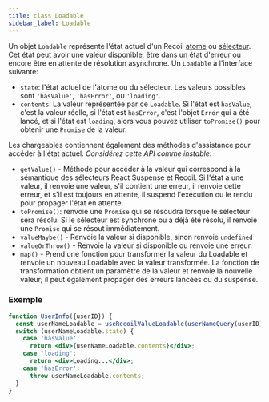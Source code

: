 ```yaml
---
title: class Loadable
sidebar_label: Loadable
---
```


Un objet `Loadable` représente l'état actuel d'un Recoil [atome](/docs_FR-fr/api-reference/core/atom) ou [sélecteur](/docs_FR-fr/api-reference/core/selector). Cet état peut avoir une valeur disponible, être dans un état d'erreur ou encore être en attente de résolution asynchrone. Un `Loadable` a l'interface suivante:

- `state`: l'état actuel de l'atome ou du sélecteur. Les valeurs possibles sont `'hasValue'`, `'hasError'`, ou `'loading'`.
- `contents`: La valeur représentée par ce `Loadable`. Si l'état est `hasValue`, c'est la valeur réelle, si l'état est `hasError`, c'est l'objet `Error` qui a été lancé, et si l'état est `loading`, alors vous pouvez utiliser `toPromise()` pour obtenir une `Promise` de la valeur.

Les chargeables contiennent également des méthodes d'assistance pour accéder à l'état actuel. *Considérez cette API comme instable*:

- `getValue()` - Méthode pour accéder à la valeur qui correspond à la sémantique des sélecteurs React Suspense et Recoil. Si l'état a une valeur, il renvoie une valeur, s'il contient une erreur, il renvoie cette erreur, et s'il est toujours en attente, il suspend l'exécution ou le rendu pour propager l'état en attente.
- `toPromise()`: renvoie une `Promise` qui se résoudra lorsque le sélecteur sera résolu. Si le sélecteur est synchrone ou a déjà été résolu, il renvoie une `Promise` qui se résout immédiatement.
- `valueMaybe()` - Renvoie la valeur si disponible, sinon renvoie `undefined`
- `valueOrThrow()` - Renvoie la valeur si disponible ou renvoie une erreur.
- `map()` - Prend une fonction pour transformer la valeur du Loadable et renvoie un nouveau Loadable avec la valeur transformée. La fonction de transformation obtient un paramètre de la valeur et renvoie la nouvelle valeur; il peut également propager des erreurs lancées ou du suspense.

### Exemple

```jsx
function UserInfo({userID}) {
  const userNameLoadable = useRecoilValueLoadable(userNameQuery(userID));
  switch (userNameLoadable.state) {
    case 'hasValue':
      return <div>{userNameLoadable.contents}</div>;
    case 'loading':
      return <div>Loading...</div>;
    case 'hasError':
      throw userNameLoadable.contents;
  }
}
```
